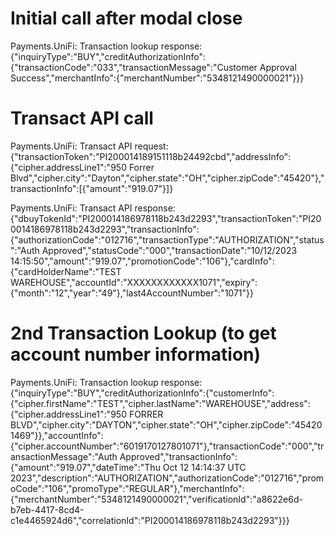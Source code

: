 # Initial call after modal close

Payments.UniFi: Transaction lookup response: {"inquiryType":"BUY","creditAuthorizationInfo":{"transactionCode":"033","transactionMessage":"Customer Approval Success","merchantInfo":{"merchantNumber":"5348121490000021"}}}

# Transact API call

Payments.UniFi: Transact API request: {"transactionToken":"PI200014189151118b24492cbd","addressInfo":{"cipher.addressLine1":"950 Forrer Blvd","cipher.city":"Dayton","cipher.state":"OH","cipher.zipCode":"45420"},"transactionInfo":[{"amount":"919.07"}]}

Payments.UniFi: Transact API response: {"dbuyTokenId":"PI200014186978118b243d2293","transactionToken":"PI200014186978118b243d2293","transactionInfo":{"authorizationCode":"012716","transactionType":"AUTHORIZATION","status":"Auth Approved","statusCode":"000","transactionDate":"10/12/2023 14:15:50","amount":"919.07","promotionCode":"106"},"cardInfo":{"cardHolderName":"TEST WAREHOUSE","accountId":"XXXXXXXXXXXX1071","expiry":{"month":"12","year":"49"},"last4AccountNumber":"1071"}}

# 2nd Transaction Lookup (to get account number information)

Payments.UniFi: Transaction lookup response: {"inquiryType":"BUY","creditAuthorizationInfo":{"customerInfo":{"cipher.firstName":"TEST","cipher.lastName":"WAREHOUSE","address":{"cipher.addressLine1":"950 FORRER BLVD","cipher.city":"DAYTON","cipher.state":"OH","cipher.zipCode":"454201469"}},"accountInfo":{"cipher.accountNumber":"6019170127801071"},"transactionCode":"000","transactionMessage":"Auth Approved","transactionInfo":{"amount":"919.07","dateTime":"Thu Oct 12 14:14:37 UTC 2023","description":"AUTHORIZATION","authorizationCode":"012716","promoCode":"106","promoType":"REGULAR"},"merchantInfo":{"merchantNumber":"5348121490000021","verificationId":"a8622e6d-b7eb-4417-8cd4-c1e4465924d6","correlationId":"PI200014186978118b243d2293"}}}